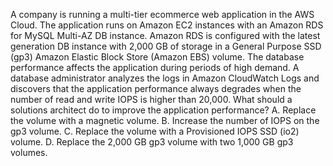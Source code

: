 A company is running a multi-tier ecommerce web application in the AWS Cloud. The application runs on Amazon EC2 instances with an Amazon RDS for MySQL Multi-AZ DB instance. Amazon RDS is configured with the latest generation DB instance with 2,000 GB of storage in a General Purpose SSD (gp3) Amazon Elastic Block Store (Amazon EBS) volume. The database performance affects the application during periods of high demand. A database administrator analyzes the logs in Amazon CloudWatch Logs and discovers that the application performance always degrades when the number of read and write IOPS is higher than 20,000. What should a solutions architect do to improve the application performance? 
A. Replace the volume with a magnetic volume. 
B. Increase the number of IOPS on the gp3 volume. 
C. Replace the volume with a Provisioned IOPS SSD (io2) volume. 
D. Replace the 2,000 GB gp3 volume with two 1,000 GB gp3 volumes.